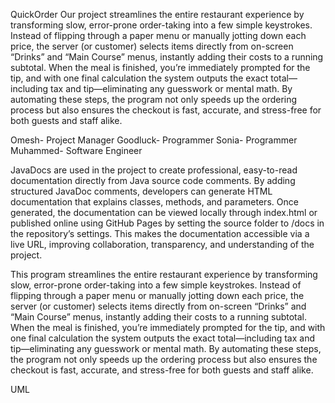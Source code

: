 QuickOrder
Our project streamlines the entire restaurant experience by transforming slow, error-prone order-taking into a few simple keystrokes. Instead of flipping through a paper menu or manually jotting down each price, the server (or customer) selects items directly from on-screen “Drinks” and “Main Course” menus, instantly adding their costs to a running subtotal. When the meal is finished, you’re immediately prompted for the tip, and with one final calculation the system outputs the exact total—including tax and tip—eliminating any guesswork or mental math. By automating these steps, the program not only speeds up the ordering process but also ensures the checkout is fast, accurate, and stress-free for both guests and staff alike.

Omesh- Project Manager 
Goodluck- Programmer 
Sonia- Programmer
Muhammed- Software Engineer




JavaDocs are used in the project to create professional, easy-to-read documentation directly from Java source code comments. By adding structured JavaDoc comments, developers can generate HTML documentation that explains classes, methods, and parameters. Once generated, the documentation can be viewed locally through index.html or published online using GitHub Pages by setting the source folder to /docs in the repository’s settings. This makes the documentation accessible via a live URL, improving collaboration, transparency, and understanding of the project.





This program streamlines the entire restaurant experience by transforming slow, error-prone order-taking into a few simple keystrokes. Instead of flipping through a paper menu or manually jotting down each price, the server (or customer) selects items directly from on-screen “Drinks” and “Main Course” menus, instantly adding their costs to a running subtotal. When the meal is finished, you’re immediately prompted for the tip, and with one final calculation the system outputs the exact total—including tax and tip—eliminating any guesswork or mental math. By automating these steps, the program not only speeds up the ordering process but also ensures the checkout is fast, accurate, and stress-free for both guests and staff alike.

UML

